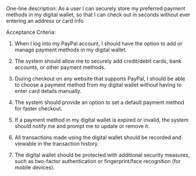 One-line description:
As a user I can securely store my preferred payment methods in my digital wallet, so that I can check out in seconds without ever entering an address or card info

Acceptance Criteria:

1. When I log into my PayPal account, I should have the option to add or manage payment methods in my digital wallet.

2. The system should allow me to securely add credit/debit cards, bank accounts, or other payment methods.

3. During checkout on any website that supports PayPal, I should be able to choose a payment method from my digital wallet without having to enter card details manually.

4. The system should provide an option to set a default payment method for faster checkout.

5. If a payment method in my digital wallet is expired or invalid, the system should notify me and prompt me to update or remove it.

6. All transactions made using the digital wallet should be recorded and viewable in the transaction history.

7. The digital wallet should be protected with additional security measures, such as two-factor authentication or fingerprint/face recognition (for mobile devices).